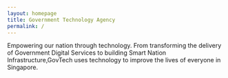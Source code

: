 ```yaml
---
layout: homepage
title: Government Technology Agency
permalink: /
---
```

Empowering our nation through technology. From transforming the delivery of Government Digital Services to building Smart Nation Infrastructure,GovTech uses technology to improve the lives of everyone in Singapore.
